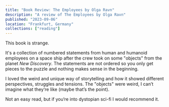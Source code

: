 ```yaml
---
title: "Book Review: The Employees by Olga Ravn"
description: "A review of The Employees by Olga Ravn"
published: "2023-09-06"
location: "Frankfurt, Germany"
collections: ["reading"]
---
```


This book is strange.

It's a collection of numbered statements from human and humanoid employees on a 
space ship after the crew took on some "objects" from the planet 
_New Discovery_. 
The statements are not ordered so you only get pieces to the puzzle and nothing 
makes sense in the beginning.

<!-- more -->

I loved the weird and unique way of storytelling and how it showed different 
perspectives, struggles and tensions. 
The "objects" were weird, I can’t imagine what they‘re like (maybe that’s the 
point).

Not an easy read, but if you‘re into dystopian sci-fi I would recommend it.
